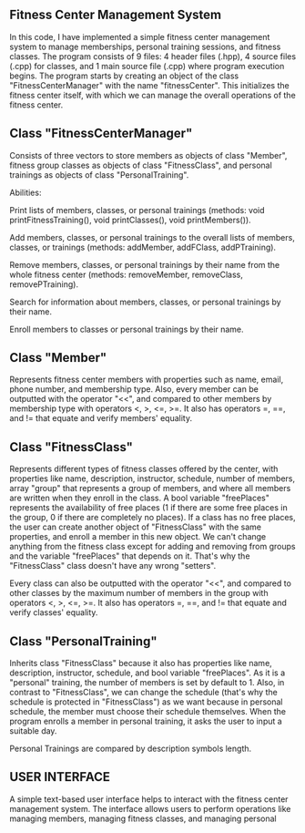 ## Fitness Center Management System

In this code, I have implemented a simple fitness center management system to manage memberships, personal training sessions, and fitness classes. The program consists of 9 files: 4 header files (.hpp), 4 source files (.cpp) for classes, and 1 main source file (.cpp) where program execution begins. The program starts by creating an object of the class "FitnessCenterManager" with the name "fitnessCenter". This initializes the fitness center itself, with which we can manage the overall operations of the fitness center.

## Class "FitnessCenterManager" 
Consists of three vectors to store members as objects of class "Member", fitness group classes as objects of class "FitnessClass", and personal trainings as objects of class "PersonalTraining".

Abilities:

Print lists of members, classes, or personal trainings (methods: void printFitnessTraining(), void printClasses(), void printMembers()).

Add members, classes, or personal trainings to the overall lists of members, classes, or trainings (methods: addMember, addFClass, addPTraining).

Remove members, classes, or personal trainings by their name from the whole fitness center (methods: removeMember, removeClass, removePTraining).

Search for information about members, classes, or personal trainings by their name.

Enroll members to classes or personal trainings by their name.

## Class "Member"
Represents fitness center members with properties such as name, email, phone number, and membership type. Also, every member can be outputted with the operator "<<", and compared to other members by membership type with operators <, >, <=, >=. It also has operators =, ==, and != that equate and verify members' equality.

## Class "FitnessClass"
Represents different types of fitness classes offered by the center, with properties like name, description, instructor, schedule, number of members, array "group" that represents a group of members, and where all members are written when they enroll in the class. A bool variable "freePlaces" represents the availability of free places (1 if there are some free places in the group, 0 if there are completely no places). If a class has no free places, the user can create another object of "FitnessClass" with the same properties, and enroll a member in this new object. We can't change anything from the fitness class except for adding and removing from groups and the variable "freePlaces" that depends on it. That's why the "FitnessClass" class doesn't have any wrong "setters".

Every class can also be outputted with the operator "<<", and compared to other classes by the maximum number of members in the group with operators <, >, <=, >=. It also has operators =, ==, and != that equate and verify classes' equality.

## Class "PersonalTraining"
Inherits class "FitnessClass" because it also has properties like name, description, instructor, schedule, and bool variable "freePlaces". As it is a "personal" training, the number of members is set by default to 1. Also, in contrast to "FitnessClass", we can change the schedule (that's why the schedule is protected in "FitnessClass") as we want because in personal schedule, the member must choose their schedule themselves. When the program enrolls a member in personal training, it asks the user to input a suitable day.

Personal Trainings are compared by description symbols length.

## USER INTERFACE

A simple text-based user interface helps to interact with the fitness center management system. The interface allows users to perform operations like managing members, managing fitness classes, and managing personal
